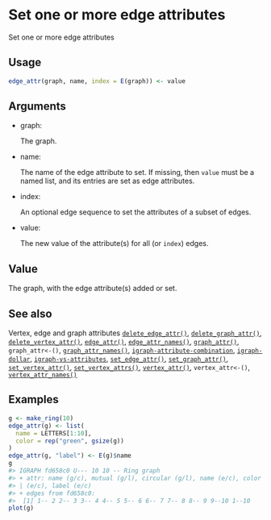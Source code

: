 # Set one or more edge attributes

Set one or more edge attributes

## Usage

``` r
edge_attr(graph, name, index = E(graph)) <- value
```

## Arguments

- graph:

  The graph.

- name:

  The name of the edge attribute to set. If missing, then `value` must
  be a named list, and its entries are set as edge attributes.

- index:

  An optional edge sequence to set the attributes of a subset of edges.

- value:

  The new value of the attribute(s) for all (or `index`) edges.

## Value

The graph, with the edge attribute(s) added or set.

## See also

Vertex, edge and graph attributes
[`delete_edge_attr()`](https://r.igraph.org/reference/delete_edge_attr.md),
[`delete_graph_attr()`](https://r.igraph.org/reference/delete_graph_attr.md),
[`delete_vertex_attr()`](https://r.igraph.org/reference/delete_vertex_attr.md),
[`edge_attr()`](https://r.igraph.org/reference/edge_attr.md),
[`edge_attr_names()`](https://r.igraph.org/reference/edge_attr_names.md),
[`graph_attr()`](https://r.igraph.org/reference/graph_attr.md),
`graph_attr<-()`,
[`graph_attr_names()`](https://r.igraph.org/reference/graph_attr_names.md),
[`igraph-attribute-combination`](https://r.igraph.org/reference/igraph-attribute-combination.md),
[`igraph-dollar`](https://r.igraph.org/reference/igraph-dollar.md),
[`igraph-vs-attributes`](https://r.igraph.org/reference/igraph-vs-attributes.md),
[`set_edge_attr()`](https://r.igraph.org/reference/set_edge_attr.md),
[`set_graph_attr()`](https://r.igraph.org/reference/set_graph_attr.md),
[`set_vertex_attr()`](https://r.igraph.org/reference/set_vertex_attr.md),
[`set_vertex_attrs()`](https://r.igraph.org/reference/set_vertex_attrs.md),
[`vertex_attr()`](https://r.igraph.org/reference/vertex_attr.md),
`vertex_attr<-()`,
[`vertex_attr_names()`](https://r.igraph.org/reference/vertex_attr_names.md)

## Examples

``` r
g <- make_ring(10)
edge_attr(g) <- list(
  name = LETTERS[1:10],
  color = rep("green", gsize(g))
)
edge_attr(g, "label") <- E(g)$name
g
#> IGRAPH fd658c0 U--- 10 10 -- Ring graph
#> + attr: name (g/c), mutual (g/l), circular (g/l), name (e/c), color
#> | (e/c), label (e/c)
#> + edges from fd658c0:
#>  [1] 1-- 2 2-- 3 3-- 4 4-- 5 5-- 6 6-- 7 7-- 8 8-- 9 9--10 1--10
plot(g)
```
